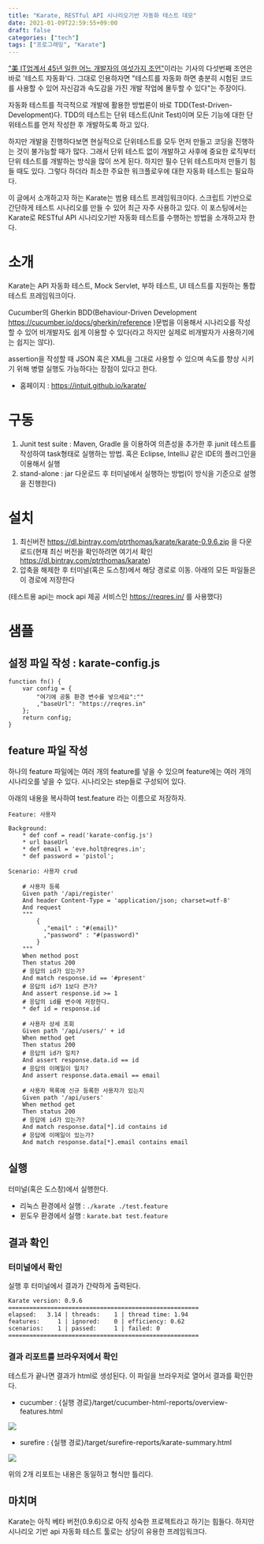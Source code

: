 ```yaml
---
title: "Karate, RESTful API 시나리오기반 자동화 테스트 데모"
date: 2021-01-09T22:59:55+09:00
draft: false
categories: ["tech"]
tags: ["프로그래밍", "Karate"]
---
```


["美 IT업계서 45년 일한 어느 개발자의 여섯가지 조언"](https://zdnet.co.kr/view/?no=20210108154359)이라는 기사의 다섯번째 조언은 바로 '테스트 자동화'다.
그대로 인용하자면 "테스트를 자동화 하면 충분히 시험된 코드를 사용할 수 있어 자신감과 속도감을 가진 개발 작업에 몰두할 수 있다"는 주장이다.

자동화 테스트를 적극적으로 개발에 활용한 방법론이 바로 TDD(Test-Driven-Development)다. TDD의 테스트는 단위 테스트(Unit Test)이며 모든 기능에 대한 단위테스트를 먼저 작성한 후 개발하도록 하고 있다.

하지만 개발을 진행하다보면 현실적으로 단위테스트를 모두 먼저 만들고 코딩을 진행하는 것이 불가능할 때가 많다.
그래서 단위 테스트 없이 개발하고 사후에 중요한 로직부터 단위 테스트를 개발하는 방식을 많이 쓰게 된다.
하지만 필수 단위 테스트마저 만들기 힘들 때도 있다.
그렇다 하더라 최소한 주요한 워크플로우에 대한 자동화 테스트는 필요하다.

이 글에서 소개하고자 하는  Karate는 범용 테스트 프레임워크이다. 
스크립트 기반으로 간단하게 테스트 시나리오를 만들 수 있어 최근 자주 사용하고 있다.
이 포스팅에서는 Karate로 RESTful API 시나리오기반 자동화 테스트를 수행하는 방법을 소개하고자 한다.

# 소개

Karate는 API 자동화 테스트, Mock Servlet, 부하 테스트, UI 테스트를 지원하는 통합 테스트 프레임워크이다.

Cucumber의 Gherkin BDD(Behaviour-Driven Development https://cucumber.io/docs/gherkin/reference )문법을 이용해서 시나리오를 작성할 수 있어 비개발자도 쉽게 이용할 수 있다(라고 하지만 실제로 비개발자가 사용하기에는 쉽지는 않다).

assertion을 작성할 때 JSON 혹은 XML을 그대로 사용할 수 있으며 속도를 향상 시키기 위해 병렬 실행도 가능하다는 장점이 있다고 한다.

* 홈페이지 : https://intuit.github.io/karate/

# 구동

1. Junit test suite : Maven, Gradle 을 이용하여 의존성을 추가한 후 junit 테스트를 작성하여 task형태로 실행하는 방법. 혹은 Eclipse, IntelliJ 같은 IDE의 플러그인을 이용해서 실행
1. stand-alone : jar 다운로드 후 터미널에서 실행하는 방법(이 방식을 기준으로 설명을 진행한다)

# 설치

1. 최신버전 https://dl.bintray.com/ptrthomas/karate/karate-0.9.6.zip 을 다운로드(현재 최신 버전을 확인하려면 여기서 확인 
https://dl.bintray.com/ptrthomas/karate)
1. 압축을 해제한 후 터미널(혹은 도스창)에서 해당 경로로 이동. 아래의 모든 파일들은 이 경로에 저장한다

(테스트용 api는 mock api 제공 서비스인 https://reqres.in/ 를 사용했다)

# 샘플

## 설정 파일 작성 : karate-config.js

```
function fn() {
	var config = {
		"여기에 공통 환경 변수를 넣으세요":""
		,"baseUrl": "https://reqres.in"
	};
	return config;
}
```

## feature 파일 작성

하나의 feature 파일에는 여러 개의 feature를 넣을 수 있으며 feature에는 여러 개의 시나리오를 넣을 수 있다.
시나리오는 step들로 구성되어 있다.

아래의 내용을 복사하여 test.feature 라는 이름으로 저장하자.

```
Feature: 사용자

Background:
	* def conf = read('karate-config.js')
	* url baseUrl
	* def email = 'eve.holt@reqres.in';
	* def password = 'pistol';

Scenario: 사용자 crud

	# 사용자 등록
	Given path '/api/register'
	And header Content-Type = 'application/json; charset=utf-8'
	And request 
	"""
		{
		  ,"email" : "#(email)"
		  ,"password" : "#(password)"
		}
	"""		
	When method post
	Then status 200
	# 응답의 id가 있는가?
	And match response.id == '#present'
	# 응답의 id가 1보다 큰가?
	And assert response.id >= 1
	# 응답의 id를 변수에 저장한다.
	* def id = response.id

	# 사용자 상세 조회
	Given path '/api/users/' + id
	When method get	
	Then status 200
	# 응답의 id가 일치?
	And assert response.data.id == id
	# 응답의 이메일이 일치?
	And assert response.data.email == email

	# 사용자 목록에 신규 등록한 사용자가 있는지
	Given path '/api/users'
	When method get	
	Then status 200
	# 응답에 id가 있는가?
	And match response.data[*].id contains id
	# 응답에 이메일이 있는가?
	And match response.data[*].email contains email
```

## 실행

터미널(혹은 도스창)에서 실행한다.

* 리눅스 환경에서 실행 : `./karate ./test.feature`
* 윈도우 환경에서 실행 : `karate.bat test.feature`

## 결과 확인

### 터미널에서 확인
실행 후 터미널에서 결과가 간략하게 출력된다.
```
Karate version: 0.9.6
======================================================
elapsed:   3.14 | threads:    1 | thread time: 1.94 
features:     1 | ignored:    0 | efficiency: 0.62
scenarios:    1 | passed:     1 | failed: 0
======================================================
```

### 결과 리포트를 브라우저에서 확인
테스트가 끝나면 결과가 html로 생성된다. 이 파일을 브라우저로 열어서 결과를 확인한다.

* cucumber : {실행 경로}/target/cucumber-html-reports/overview-features.html

![](https://i.ibb.co/Bf6Dwpc/Cucumber-Reports-Features-Overview.png)

* surefire : {실행 경로}/target/surefire-reports/karate-summary.html

![](https://i.ibb.co/cyR6F39/company.png)

위의 2개 리포트는 내용은 동일하고 형식만 틀리다.

## 마치며

Karate는 아직 베타 버전(0.9.6)으로 아직 성숙한 프로젝트라고 하기는 힘들다. 하지만 시나리오 기반 api 자동화 테스트 툴로는 상당이 유용한 프레임워크다.
